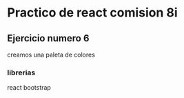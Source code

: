 # Practico de react comision 8i

## Ejercicio numero 6
creamos  una paleta de colores 


### librerias

react bootstrap

